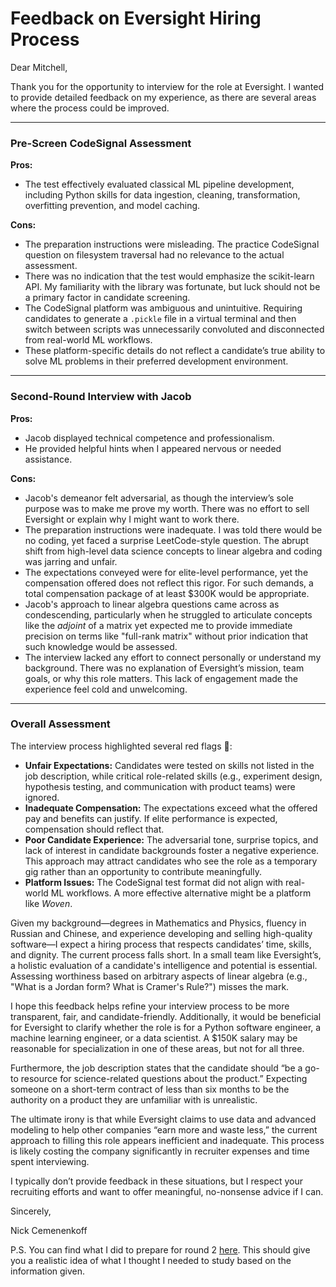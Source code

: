 # Feedback on Eversight Hiring Process

Dear Mitchell,

Thank you for the opportunity to interview for the role at Eversight. I wanted to provide detailed feedback on my experience, as there are several areas where the process could be improved.

---

### **Pre-Screen CodeSignal Assessment**

**Pros:**
- The test effectively evaluated classical ML pipeline development, including Python skills for data ingestion, cleaning, transformation, overfitting prevention, and model caching.

**Cons:**
- The preparation instructions were misleading. The practice CodeSignal question on filesystem traversal had no relevance to the actual assessment.
- There was no indication that the test would emphasize the scikit-learn API. My familiarity with the library was fortunate, but luck should not be a primary factor in candidate screening.
- The CodeSignal platform was ambiguous and unintuitive. Requiring candidates to generate a `.pickle` file in a virtual terminal and then switch between scripts was unnecessarily convoluted and disconnected from real-world ML workflows.
- These platform-specific details do not reflect a candidate’s true ability to solve ML problems in their preferred development environment.

---

### **Second-Round Interview with Jacob**

**Pros:**
- Jacob displayed technical competence and professionalism.
- He provided helpful hints when I appeared nervous or needed assistance.

**Cons:**
- Jacob's demeanor felt adversarial, as though the interview’s sole purpose was to make me prove my worth. There was no effort to sell Eversight or explain why I might want to work there.
- The preparation instructions were inadequate. I was told there would be no coding, yet faced a surprise LeetCode-style question. The abrupt shift from high-level data science concepts to linear algebra and coding was jarring and unfair.
- The expectations conveyed were for elite-level performance, yet the compensation offered does not reflect this rigor. For such demands, a total compensation package of at least $300K would be appropriate.
- Jacob's approach to linear algebra questions came across as condescending, particularly when he struggled to articulate concepts like the *adjoint* of a matrix yet expected me to provide immediate precision on terms like "full-rank matrix" without prior indication that such knowledge would be assessed.
- The interview lacked any effort to connect personally or understand my background. There was no explanation of Eversight’s mission, team goals, or why this role matters. This lack of engagement made the experience feel cold and unwelcoming.

---

### **Overall Assessment**

The interview process highlighted several red flags 🚩:

- **Unfair Expectations:** Candidates were tested on skills not listed in the job description, while critical role-related skills (e.g., experiment design, hypothesis testing, and communication with product teams) were ignored.
- **Inadequate Compensation:** The expectations exceed what the offered pay and benefits can justify. If elite performance is expected, compensation should reflect that.
- **Poor Candidate Experience:** The adversarial tone, surprise topics, and lack of interest in candidate backgrounds foster a negative experience. This approach may attract candidates who see the role as a temporary gig rather than an opportunity to contribute meaningfully.
- **Platform Issues:** The CodeSignal test format did not align with real-world ML workflows. A more effective alternative might be a platform like *Woven*.

Given my background—degrees in Mathematics and Physics, fluency in Russian and Chinese, and experience developing and selling high-quality software—I expect a hiring process that respects candidates’ time, skills, and dignity. The current process falls short. In a small team like Eversight’s, a holistic evaluation of a candidate's intelligence and potential is essential. Assessing worthiness based on arbitrary aspects of linear algebra (e.g., "What is a Jordan form? What is Cramer's Rule?") misses the mark.

I hope this feedback helps refine your interview process to be more transparent, fair, and candidate-friendly. Additionally, it would be beneficial for Eversight to clarify whether the role is for a Python software engineer, a machine learning engineer, or a data scientist. A $150K salary may be reasonable for specialization in one of these areas, but not for all three.

Furthermore, the job description states that the candidate should “be a go-to resource for science-related questions about the product.” Expecting someone on a short-term contract of less than six months to be the authority on a product they are unfamiliar with is unrealistic.

The ultimate irony is that while Eversight claims to use data and advanced modeling to help other companies “earn more and waste less,” the current approach to filling this role appears inefficient and inadequate. This process is likely costing the company significantly in recruiter expenses and time spent interviewing.

I typically don’t provide feedback in these situations, but I respect your recruiting efforts and want to offer meaningful, no-nonsense advice if I can.

Sincerely,

Nick Cemenenkoff

P.S. You can find what I did to prepare for round 2 [here](https://github.com/cemenenkoff/price-modeling/blob/main/flashcards.md). This should give you a realistic idea of what I thought I needed to study based on the information given.